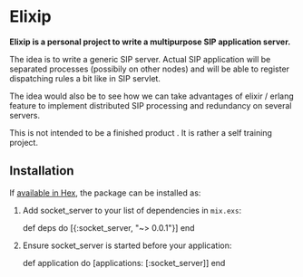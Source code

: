 # Elixip

**Elixip is a personal project to write a multipurpose SIP application server.**

The idea is to write a generic SIP server. Actual SIP application will be separated
processes (possibily on other nodes) and will be able to register dispatching rules
a bit like in SIP servlet.

The idea would also be to see how we can take advantages of elixir / erlang feature
to implement distributed SIP processing and redundancy on several servers.

This is not intended to be a finished product . It is rather a self training project.

## Installation

If [available in Hex](https://hex.pm/docs/publish), the package can be installed as:

  1. Add socket_server to your list of dependencies in `mix.exs`:

        def deps do
          [{:socket_server, "~> 0.0.1"}]
        end

  2. Ensure socket_server is started before your application:

        def application do
          [applications: [:socket_server]]
        end
